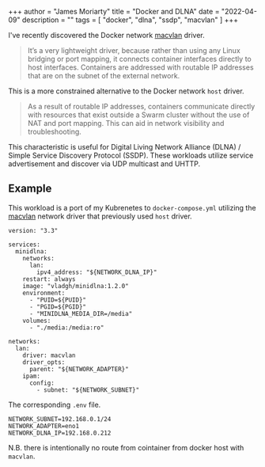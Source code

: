 +++
author = "James Moriarty"
title = "Docker and DLNA"
date = "2022-04-09"
description = ""
tags = [
  "docker",
  "dlna",
  "ssdp",
  "macvlan"
]
+++

I've recently discovered the Docker network [macvlan](https://dockerlabs.collabnix.com/intermediate/macvlan.html) driver.

> It’s a very lightweight driver, because rather than using any Linux bridging or port mapping, it connects container interfaces directly to host interfaces. Containers are addressed with routable IP addresses that are on the subnet of the external network.

This is a more constrained alternative to the Docker network `host` driver.

> As a result of routable IP addresses, containers communicate directly with resources that exist outside a Swarm cluster without the use of NAT and port mapping. This can aid in network visibility and troubleshooting. 

This characteristic is useful for Digital Living Network Alliance (DLNA) / Simple Service Discovery Protocol (SSDP). These workloads utilize service advertisement and discover via UDP multicast and UHTTP.

## Example

This workload is a port of my Kubrenetes to `docker-compose.yml` utilizing the [macvlan](https://dockerlabs.collabnix.com/intermediate/macvlan.html) network driver that previously used `host` driver.

```
version: "3.3"

services:
  minidlna:
    networks:
      lan:
        ipv4_address: "${NETWORK_DLNA_IP}"
    restart: always
    image: "vladgh/minidlna:1.2.0"
    environment:
      - "PUID=${PUID}"
      - "PGID=${PGID}"
      - "MINIDLNA_MEDIA_DIR=/media"
    volumes:
      - "./media:/media:ro"

networks:
  lan:
    driver: macvlan
    driver_opts:
      parent: "${NETWORK_ADAPTER}"
    ipam:
      config:
        - subnet: "${NETWORK_SUBNET}"
```

The corresponding `.env` file.

```
NETWORK_SUBNET=192.168.0.1/24
NETWORK_ADAPTER=eno1
NETWORK_DLNA_IP=192.168.0.212
```

N.B. there is intentionally no route from cointainer from docker host with `macvlan`.
